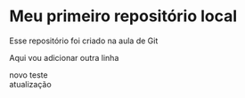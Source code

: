# Meu primeiro repositório local

Esse repositório foi criado na aula de Git

Aqui vou adicionar outra linha


novo teste  
atualização